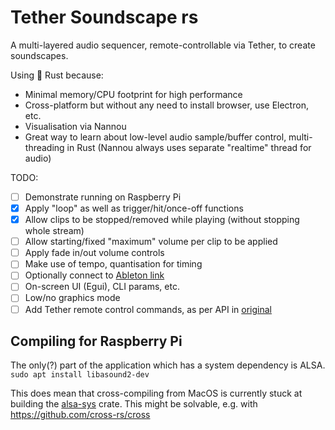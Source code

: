 # Tether Soundscape rs

A multi-layered audio sequencer, remote-controllable via Tether, to create soundscapes.

Using 🦀 Rust because:
- Minimal memory/CPU footprint for high performance
- Cross-platform but without any need to install browser, use Electron, etc.
- Visualisation via Nannou
- Great way to learn about low-level audio sample/buffer control, multi-threading in Rust (Nannou always uses separate "realtime" thread for audio)

TODO:
- [ ] Demonstrate running on Raspberry Pi
- [x] Apply "loop" as well as trigger/hit/once-off functions
- [x] Allow clips to be stopped/removed while playing (without stopping whole stream)
- [ ] Allow starting/fixed "maximum" volume per clip to be applied
- [ ] Apply fade in/out volume controls
- [ ] Make use of tempo, quantisation for timing
- [ ] Optionally connect to [Ableton link](https://docs.rs/ableton-link/latest/ableton_link/)
- [ ] On-screen UI (Egui), CLI params, etc.
- [ ] Low/no graphics mode
- [ ] Add Tether remote control commands, as per API in [original](https://github.com/RandomStudio/tether-soundscape)

## Compiling for Raspberry Pi
The only(?) part of the application which has a system dependency is ALSA.
`sudo apt install libasound2-dev`

This does mean that cross-compiling from MacOS is currently stuck at building the [alsa-sys](https://crates.io/crates/alsa-sys) crate. This might be solvable, e.g. with https://github.com/cross-rs/cross
